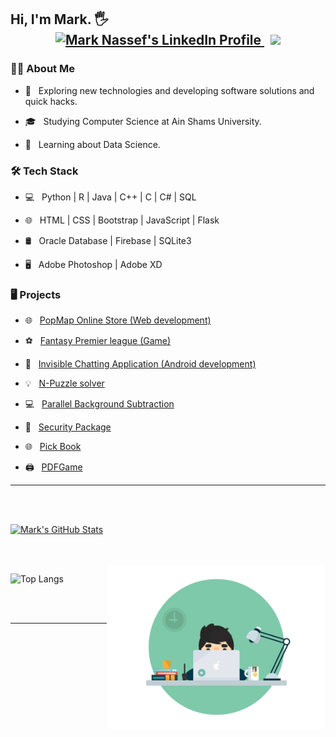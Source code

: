 <h2> Hi, I'm Mark. 🖐&nbsp; <div align='center'><a href="https://www.linkedin.com/in/mark-nassef/">
    <img src="https://www.vectorlogo.zone/logos/linkedin/linkedin-icon.svg" alt="Mark Nassef's LinkedIn Profile" height="25" width="25">
  </a> &nbsp; <a href="mailto:maark.nassef@gmail.com"><img width="30" src="https://user-images.githubusercontent.com/5141132/50740364-7ea80880-1217-11e9-8faf-2348e31beedd.png"></a></div>
</h2>

<h3> 👨🏻 About Me </h3>



- 🤔 &nbsp; Exploring new technologies and developing software solutions and quick hacks.

- 🎓 &nbsp; Studying Computer Science at Ain Shams University.

- 🌱 &nbsp; Learning about Data Science.


<h3>🛠 Tech Stack</h3>



- 💻 &nbsp; Python | R | Java | C++ | C | C# | SQL 

- 🌐 &nbsp; HTML | CSS | Bootstrap | JavaScript | Flask

- 🛢 &nbsp; Oracle Database | Firebase | SQLite3

- 🖥 &nbsp; Adobe Photoshop | Adobe XD


<!--
<h3>🛠 To Learn</h3>

- 🔧 &nbsp; Become a Data Analyst Path -LinkedIn Learning-
-->


<h3>🖥 Projects</h3>

- 🌐 &nbsp; [PopMap Online Store (Web development)](https://github.com/MaarkNassef/PopMap)

- ⚽ &nbsp; [Fantasy Premier league (Game)](https://github.com/MaarkNassef/MiniFootballFantasy)

- 📱 &nbsp; [Invisible Chatting Application (Android development)](https://github.com/MaarkNassef/Invisible)

- 💡 &nbsp; [N-Puzzle solver](https://github.com/MaarkNassef/N_Puzzle)

- 💻 &nbsp; [Parallel Background Subtraction](https://github.com/MaarkNassef/ParallelBackgroundSubtraction)

- 🔐 &nbsp; [Security Package](https://github.com/MaarkNassef/SecurityPackage)

- 🌐 &nbsp; [Pick Book](https://github.com/MaarkNassef/ITI-Project)

- 🖨 &nbsp; [PDFGame](https://github.com/MaarkNassef/PDFGame)

<hr>



<br/><br/>

[![Mark's GitHub Stats](https://github-readme-stats.vercel.app/api?username=MaarkNassef&show_icons=false)](https://github.com/MaarkNassef)

<br/>

<br/>

<img src="https://github.com/nirala69/nirala69/blob/master/70804f7e25b11f29db904f2fa7b4cd9d.gif" width="350" align='right'>

![Top Langs](https://github-readme-stats.vercel.app/api/top-langs/?username=MaarkNassef&show_icons=false)

<br><br>
<hr>
